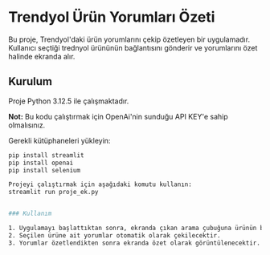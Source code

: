 # Trendyol Ürün Yorumları Özeti
Bu proje, Trendyol'daki ürün yorumlarını çekip özetleyen bir uygulamadır. Kullanıcı seçtiği trednyol ürününün bağlantısını gönderir ve yorumlarını özet halinde ekranda alır. 

## Kurulum

Proje Python 3.12.5 ile çalışmaktadır.

**Not:** Bu kodu çalıştırmak için OpenAi'nin sunduğu API KEY'e sahip olmalısınız.



Gerekli kütüphaneleri yükleyin:

```bash
pip install streamlit
pip install openai
pip install selenium

Projeyi çalıştırmak için aşağıdaki komutu kullanın:
streamlit run proje_ek.py


### Kullanım

1. Uygulamayı başlattıktan sonra, ekranda çıkan arama çubuğuna ürünün bağlantısını ekleyin.
2. Seçilen ürüne ait yorumlar otomatik olarak çekilecektir.
3. Yorumlar özetlendikten sonra ekranda özet olarak görüntülenecektir.
